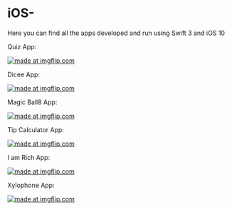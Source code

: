 # iOS-
Here you can find all the apps developed and run using Swift 3 and iOS 10


Quiz App:

<a href="https://imgflip.com/gif/1tuotn"><img src="https://i.imgflip.com/1tuotn.gif" title="made at imgflip.com"/></a>


Dicee App:


<a href="https://imgflip.com/gif/1tufok"><img src="https://i.imgflip.com/1tufok.gif" title="made at imgflip.com"/></a>

Magic Ball8 App:

<a href="https://imgflip.com/gif/1tug2c"><img src="https://i.imgflip.com/1tug2c.gif" title="made at imgflip.com"/></a>

Tip Calculator App:

<a href="https://imgflip.com/gif/1tugtf"><img src="https://i.imgflip.com/1tugtf.gif" title="made at imgflip.com"/></a>

I am Rich App:

<a href="https://imgflip.com/gif/1tuh2q"><img src="https://i.imgflip.com/1tuh2q.gif" title="made at imgflip.com"/></a>


Xylophone App:

<a href="https://imgflip.com/gif/1tudxs"><img src="https://i.imgflip.com/1tudxs.gif" title="made at imgflip.com"/></a>
